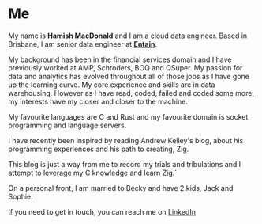 # Me

My name is **Hamish MacDonald** and I am a cloud data engineer.  Based in Brisbane, I am senior data engineer at [**Entain**](<https://entaingroup.com.au/>).

My background has been in the financial services domain and I have previously worked at AMP, Schroders, BOQ and QSuper.  My passion for data and analytics has evolved throughout all of those jobs as I have gone up the learning curve.  My core experience and skills are in data warehousing.  However as I have read, coded, failed and coded some more, my interests have my closer and closer to the machine.

My favourite languages are C and Rust and my favourite domain is socket programming and language servers.

I have recently been inspired by reading Andrew Kelley's blog, about his programming experiences and his path to creating, Zig.

This blog is just a way from me to record my trials and tribulations and I attempt to leverage my C knowledge and learn Zig.`

On a personal front, I am married to Becky and have 2 kids, Jack and Sophie.

If you need to get in touch, you can reach me on [LinkedIn](<https://www.linkedin.com/in/hamish-macdonald-992315280/>)
